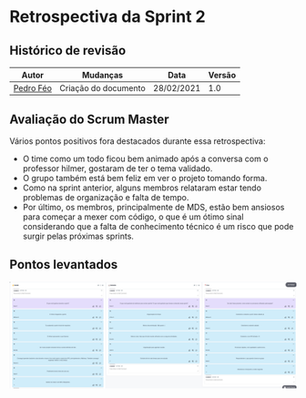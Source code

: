 # Retrospectiva da Sprint 2

## Histórico de revisão
|Autor|Mudanças|Data|Versão|
|--|--|--|--|
|[Pedro Féo](https://github.com/phe0)|Criação do documento|28/02/2021|1.0|

## Avaliação do Scrum Master
Vários pontos positivos fora destacados durante essa retrospectiva:

 - O time como um todo ficou bem animado após a conversa com o professor hilmer, gostaram de ter o tema validado.
 - O grupo também está bem feliz em ver o projeto tomando forma.
 - Como na sprint anterior, alguns membros relataram estar tendo problemas de organização e falta de tempo.
 - Por último, os membros, principalmente de MDS, estão bem ansiosos para começar a mexer com código, o que é um ótimo sinal considerando que a falta de conhecimento técnico é um risco que pode surgir pelas próximas sprints.

## Pontos levantados

![Retrospectiva da Sprint](../../assets/img/sprints/2/retrospectiva.png)